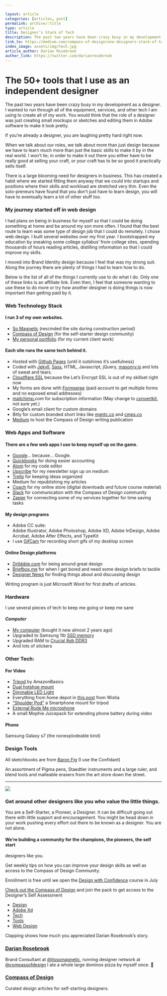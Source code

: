 ```yaml
---

layout: article 
categories: [articles, post]
permalink: archive/:title
type: article
title: Designer’s Stack of Tech
description: The past two years have been crazy busy in my development as a designer. I wanted to run through all of the equipment, services, and other tech I am using to create all of my work. You would think that the role of a designer was just creating small mockups or sketches and editing them in Adobe software to make it look pretty.
link_to: https://medium.com/compass-of-design/one-designers-stack-of-tech-140027442fcc
index_image: assets/img/tech.jpg
article_author: Darian Rosebrook
author_link: https://twitter.com/darianrosebrook
---
```

# The 50+ tools that I use as an independent designer

The past two years have been crazy busy in my development as a designer. I
wanted to run through all of the equipment, services, and other tech I am using
to create all of my work. You would think that the role of a designer was just
creating small mockups or sketches and editing them in Adobe software to make it
look pretty.

If you’re already a designer, you are laughing pretty hard right now.

When we talk about our roles, we talk about more than just design because we
have to learn much more than just the basic skills to make it by in the real
world. I won’t lie; in order to make it out there you either have to be really
good at selling your craft, or your craft has to be so good it practically sells
itself.

There is a large blooming need for designers in business. This has created a
habit where we started fitting them anyway that we could into startups and
positions where their skills and workload are stretched very thin. Even the
solo-preneurs have found that you don’t just have to learn design, you will have
to eventually learn a lot of other stuff too.

### My journey started off in web design

I had plans on being in business for myself so that I could be doing something
at home and be around my son more often. I found that the best route to learn
was some type of design job that I could do remotely. I chose web design. I
built several websites over my first year. I bootstrapped my education by
sneaking some college syllabus’ from college sites, spending thousands of hours
reading articles, distilling information so that I could improve my skills.

I moved into Brand Identity design because I feel that was my strong suit. Along
the journey there are plenty of things I had to learn how to do.

Below is the list of all of the things I currently use to do what I do. Only one
of these links is an affiliate link. Even then, I feel that someone wanting to
use these to do more or try how another designer is doing things is now
important than getting paid by it.

### Web Technology Stack

#### I run 3 of my own websites.

* [So Magnetic](http://somagnetic.com/) (rescinded the site during construction
period)
* [Compass of Design](http://compassofdesign.com/) (for the self-starter design
community)
* [My personal portfolio](http://darianrosebrook.com/) (for my current client
work)

#### Each site runs the same tech behind it.

* Hosted with [Github Pages](https://pages.github.com/) (until it outshines it’s
usefulness)
* Coded with [Jekyll](https://jekyll.tips/), [Sass](http://sass-lang.com/), HTML,
Javascript, jQuery, [masonry.js](http://masonry.desandro.com/layout.html) and
lots of sweat and tears.
* [Cloudflare
SSL](https://blog.cloudflare.com/secure-and-fast-github-pages-with-cloudflare/)
because the Let’s Encrypt SSL is out of my skillset right now
* My forms are done with [Formspree](https://formspree.io/) (paid account to get
multiple forms and no exposed email addresses)
* [mailchimp.](http://mailchimp.com/)com for subscription information (May change
to [convertkit](http://convertkit.com/), not sure yet.)
* Google’s email client for custom domains
* Bitly for custom branded short links like [mgntc.co](http://mgntc.co/) and
[cmps.co](http://cmps.co/)
* [Medium](http://medium.com/) to host the Compass of Design writing publication

### Web Apps and Software

#### There are a few web apps I use to keep myself up on the game.

* [Google](https://google.com/)… because… Google.
* [Quickbooks](https://quickbooks.intuit.com/smallbusiness/) for doing easier
accounting
* [Atom](http://atom.io/) for my code editor
* [Upscribe](http://upscri.be/) for my newsletter sign up on medium
* [Trello](https://trello.com/) for keeping ideas organized
* Medium for republishing my articles
* [Coach](http://compassofdesign.com/start) for my online store (digital downloads
and future course material)
* [Slack](http://slack.com/) for communication with the Compass of Design
community
* [Zapier](http://zapier.com/) for connecting some of my services together for
time saving tasks

#### My design programs

* Adobe CC suite:<br> Adobe Illustrator, Adobe Photoshop, Adobe XD, Adobe
InDesign, Adobe Acrobat, Adobe After Effects, and TypeKit
* I use [GifCam](http://blog.bahraniapps.com/gifcam/) for recording short gifs of
my desktop screen

#### Online Design platforms

* [Dribbble.com](https://dribbble.com/darianrosebrook) for being around great design
* [Briefbox.me](http://briefbox.me/view-profile/darian-rosebrook/) for when I get
bored and need some design briefs to tackle
* [Designer News](https://www.designernews.co/users/54069/darian-rosebrook) for
finding things about and discussing design

Writing program is just Microsoft Word for first drafts of articles.

### Hardware

I use several pieces of tech to keep me going or keep me sane

#### *Computer*

* [My
computer](https://www.amazon.com/Asus-Q551LN-BBI706-15-6-Notebook-Refurbished/dp/B00UTKZZRE)
(bought it new almost 2 years ago)
* Upgraded to Samsung 1tb [SSD
memory](https://www.amazon.com/Samsung-2-5-Inch-Internal-MZ-75E1T0B-AM/dp/B00OBRFFAS)
* Upgraded RAM to [Crucial 8gb DDR3](https://www.amazon.com/gp/product/B006YG8X9Y)
* And lots of stickers

### Other Tech:

#### For Video

* [Tripod](https://www.amazon.com/gp/product/B005KP473Q) by AmazonBasics
* [Dual hotshoe mount](https://www.amazon.com/gp/product/B00KV97RX8/)
* [Dimmable LED Light](https://www.amazon.com/gp/product/B00ORGKG1Q/)
* Everything from home depot in [this
post](https://wistia.com/library/down-and-dirty-lighting-kit) from Wistia
* [“Shoulder Pod”](https://www.amazon.com/gp/product/B00MAARLT6/) a Smartphone
mount for tripod
* [External Rode Me microphone](https://www.amazon.com/gp/product/B018KIJGU8/)
* A small Mophie Juicepack for extending phone battery during video

#### Phone

Samsung Galaxy s7 (the nonexplodeable kind)

### Design Tools

All sketchbooks are from [Baron Fig](http://baronfig.com/) (I use the Confidant)

An assortment of Pigma pens, Staedtler instruments and a large ruler, and blend
tools and malleable erasers from the art store down the street.

*****

![](https://cdn-images-1.medium.com/max/800/1*mo7_gcoDhIhJHCOLPxMfLg.png)

### Get around other designers like you who value the little things.

You are a Self-Starter, a Pioneer, a Designer. It can be difficult going out
there with little support and encouragement. You might be head down in your work
pushing every effort out there to be known as a designer. You are not alone.

#### We’re building a community for the champions, the pioneers, the self start
designers like you.

Get weekly tips on how you can improve your design skills as well as access to
the Compass of Design Community.

Enrollment is free until we open the [Design with
Confidence](https://compassofdesign.com/course) course in July

[Check out the Compass of Design](https://compassofdesign.com/community/) and
join the pack to get access to the Designer’s Self Assessment

* [Design](https://read.compassofdesign.com/tagged/design?source=post)
* [Adobe Xd](https://read.compassofdesign.com/tagged/adobe-xd?source=post)
* [Tech](https://read.compassofdesign.com/tagged/tech?source=post)
* [Tools](https://read.compassofdesign.com/tagged/tools?source=post)
* [Web Design](https://read.compassofdesign.com/tagged/web-design?source=post)

Clapping shows how much you appreciated Darian Rosebrook’s story.

### [Darian Rosebrook](https://read.compassofdesign.com/@darianrosebrook)

Brand Consultant at [@itssomagnetic](http://twitter.com/itssomagnetic), running
designer network at [@compassofdesign](http://twitter.com/compassofdesign) I ate
a whole large dominos pizza by myself once. 🍕

### [Compass of Design](https://read.compassofdesign.com/?source=footer_card)

Curated design articles for self-starting designers.
